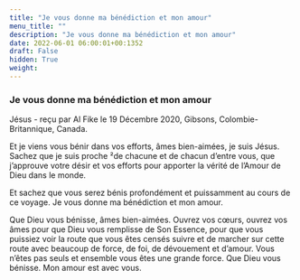 ```yaml
---
title: "Je vous donne ma bénédiction et mon amour"
menu_title: ""
description: "Je vous donne ma bénédiction et mon amour"
date: 2022-06-01 06:00:01+00:1352
draft: False
hidden: True
weight:
---
```

### Je vous donne ma bénédiction et mon amour

Jésus - reçu par Al Fike le 19 Décembre 2020, Gibsons, Colombie-Britannique, Canada.

Et je viens vous bénir dans vos efforts, âmes bien-aimées, je suis Jésus. Sachez que je suis proche ²de chacune et de chacun d’entre vous, que j’approuve votre désir et vos efforts pour apporter la vérité de l’Amour de Dieu dans le monde.

Et sachez que vous serez bénis profondément et puissamment au cours de ce voyage. Je vous donne ma bénédiction et mon amour.

Que Dieu vous bénisse, âmes bien-aimées. Ouvrez vos cœurs, ouvrez vos âmes pour que Dieu vous remplisse de Son Essence, pour que vous puissiez voir la route que vous êtes censés suivre et de marcher sur cette route avec beaucoup de force, de foi, de dévouement et d’amour. Vous n’êtes pas seuls et ensemble vous êtes une grande force. Que Dieu vous bénisse. Mon amour est avec vous.
